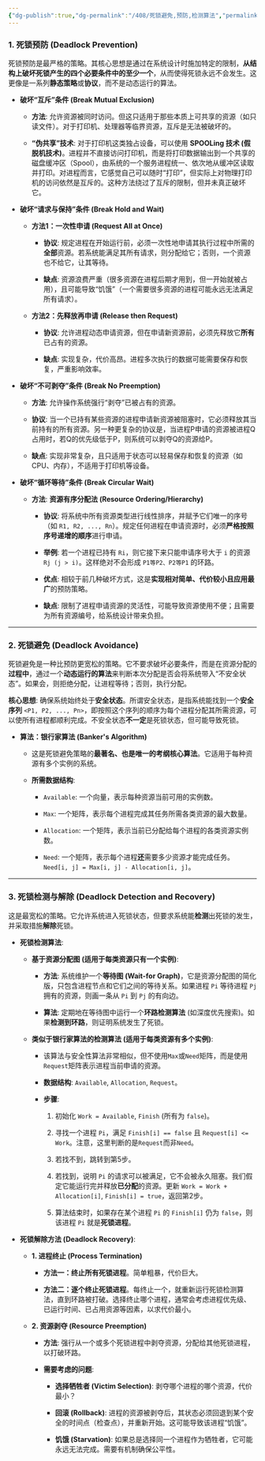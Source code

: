 ```yaml
---
{"dg-publish":true,"dg-permalink":"/408/死锁避免,预防,检测算法","permalink":"/408/死锁避免,预防,检测算法/","dgShowBacklinks":true,"dgShowLocalGraph":true,"dgShowInlineTitle":true}
---
```


### 1. 死锁预防 (Deadlock Prevention)

死锁预防是最严格的策略。其核心思想是通过在系统设计时施加特定的限制，**从结构上破坏死锁产生的四个必要条件中的至少一个**，从而使得死锁永远不会发生。这更像是一系列**静态策略**或**协议**，而不是动态运行的算法。

- **破坏“互斥”条件 (Break Mutual Exclusion)**
    
    - **方法**: 允许资源被同时访问。但这只适用于那些本质上可共享的资源（如只读文件）。对于打印机、处理器等临界资源，互斥是无法被破坏的。
        
    - **“伪共享”技术**: 对于打印机这类独占设备，可以使用 **SPOOLing 技术 (假脱机技术)**。进程并不直接访问打印机，而是将打印数据输出到一个共享的磁盘缓冲区（Spool），由系统的一个服务进程统一、依次地从缓冲区读取并打印。对进程而言，它感觉自己可以随时“打印”，但实际上对物理打印机的访问依然是互斥的。这种方法绕过了互斥的限制，但并未真正破坏它。
        
        
- **破坏“请求与保持”条件 (Break Hold and Wait)**
    
    - **方法1：一次性申请 (Request All at Once)**
        
        - **协议**: 规定进程在开始运行前，必须一次性地申请其执行过程中所需的**全部**资源。若系统能满足其所有请求，则分配给它；否则，一个资源也不给它，让其等待。
            
        - **缺点**: 资源浪费严重（很多资源在进程后期才用到，但一开始就被占用），且可能导致“饥饿”（一个需要很多资源的进程可能永远无法满足所有请求）。
            
    - **方法2：先释放再申请 (Release then Request)**
        
        - **协议**: 允许进程动态申请资源，但在申请新资源前，必须先释放它**所有**已占有的资源。
            
        - **缺点**: 实现复杂，代价高昂。进程多次执行的数据可能需要保存和恢复，严重影响效率。
            
- **破坏“不可剥夺”条件 (Break No Preemption)**
    
    - **方法**: 允许操作系统强行“剥夺”已被占有的资源。
        
    - **协议**: 当一个已持有某些资源的进程申请新资源被阻塞时，它必须释放其当前持有的所有资源。另一种更复杂的协议是，当进程P申请的资源被进程Q占用时，若Q的优先级低于P，则系统可以剥夺Q的资源给P。
        
    - **缺点**: 实现非常复杂，且只适用于状态可以轻易保存和恢复的资源（如CPU、内存），不适用于打印机等设备。
        
- **破坏“循环等待”条件 (Break Circular Wait)**
    
    - **方法**: **资源有序分配法 (Resource Ordering/Hierarchy)**
        
        - **协议**: 将系统中所有资源类型进行线性排序，并赋予它们唯一的序号（如 `R1, R2, ..., Rn`）。规定任何进程在申请资源时，必须**严格按照序号递增的顺序**进行申请。
            
        - **举例**: 若一个进程已持有 `Ri`，则它接下来只能申请序号大于 `i` 的资源 `Rj (j > i)`。这样绝对不会形成 `P1等P2、P2等P1` 的环路。
            
        - **优点**: 相较于前几种破坏方式，这是**实现相对简单、代价较小且应用最广**的预防策略。
            
        - **缺点**: 限制了进程申请资源的灵活性，可能导致资源使用不便；且需要为所有资源编号，给系统设计带来负担。
            

---

### 2. 死锁避免 (Deadlock Avoidance)

死锁避免是一种比预防更宽松的策略。它不要求破坏必要条件，而是在资源分配的**过程中**，通过一个**动态运行的算法**来判断本次分配是否会将系统带入“不安全状态”。如果会，则拒绝分配，让进程等待；否则，执行分配。

**核心思想**: 确保系统始终处于**安全状态**。所谓安全状态，是指系统能找到一个**安全序列** `<P1, P2, ..., Pn>`，即按照这个序列的顺序为每个进程分配其所需资源，可以使所有进程都顺利完成。不安全状态**不一定**是死锁状态，但可能导致死锁。

- **算法：银行家算法 (Banker's Algorithm)**
    
    - 这是死锁避免策略的**最著名、也是唯一的考纲核心算法**。它适用于每种资源有多个实例的系统。
        
    - **所需数据结构**:
        
        - `Available`: 一个向量，表示每种资源当前可用的实例数。
            
        - `Max`: 一个矩阵，表示每个进程完成其任务所需各类资源的最大数量。
            
        - `Allocation`: 一个矩阵，表示当前已分配给每个进程的各类资源实例数。
            
        - `Need`: 一个矩阵，表示每个进程**还**需要多少资源才能完成任务。`Need[i, j] = Max[i, j] - Allocation[i, j]`。

---

### 3. 死锁检测与解除 (Deadlock Detection and Recovery)

这是最宽松的策略。它允许系统进入死锁状态，但要求系统能**检测**出死锁的发生，并采取措施**解除**死锁。

- **死锁检测算法**:
    
    - **基于资源分配图 (适用于每类资源只有一个实例)**:
        
        - **方法**: 系统维护一个**等待图 (Wait-for Graph)**，它是资源分配图的简化版，只包含进程节点和它们之间的等待关系。如果进程 `Pi` 等待进程 `Pj` 拥有的资源，则画一条从 `Pi` 到 `Pj` 的有向边。
            
        - **算法**: 定期地在等待图中运行一个**环路检测算法** (如深度优先搜索)。如果**检测到环路**，则证明系统发生了死锁。
            
    - **类似于银行家算法的检测算法 (适用于每类资源有多个实例)**:
        
        - 该算法与安全性算法非常相似，但不使用`Max`或`Need`矩阵，而是使用`Request`矩阵表示进程当前申请的资源。
            
        - **数据结构**: `Available`, `Allocation`, `Request`。
            
        - **步骤**:
            
            1. 初始化 `Work = Available`, `Finish` (所有为 `false`)。
                
            2. 寻找一个进程 `Pi`，满足 `Finish[i] == false` 且 `Request[i] <= Work`。注意，这里判断的是`Request`而非`Need`。
                
            3. 若找不到，跳转到第5步。
                
            4. 若找到，说明 `Pi` 的请求可以被满足，它不会被永久阻塞。我们假定它能运行完并释放**已分配**的资源。更新 `Work = Work + Allocation[i]`, `Finish[i] = true`，返回第2步。
                
            5. 算法结束时，如果存在某个进程 `Pi` 的 `Finish[i]` 仍为 `false`，则该进程 `Pi` 就是**死锁进程**。
                
- **死锁解除方法 (Deadlock Recovery)**:
    
    - **1. 进程终止 (Process Termination)**
        
        - **方法一：终止所有死锁进程**。简单粗暴，代价巨大。
            
        - **方法二：逐个终止死锁进程**。每终止一个，就重新运行死锁检测算法，直到环路被打破。选择终止哪个进程，通常会考虑进程优先级、已运行时间、已占用资源等因素，以求代价最小。
            
    - **2. 资源剥夺 (Resource Preemption)**
        
        - **方法**: 强行从一个或多个死锁进程中剥夺资源，分配给其他死锁进程，以打破环路。
            
        - **需要考虑的问题**:
            
            - **选择牺牲者 (Victim Selection)**: 剥夺哪个进程的哪个资源，代价最小？
                
            - **回滚 (Rollback)**: 进程的资源被剥夺后，其状态必须回退到某个安全的时间点（检查点），并重新开始。这可能导致该进程“饥饿”。
                
            - **饥饿 (Starvation)**: 如果总是选择同一个进程作为牺牲者，它可能永远无法完成。需要有机制确保公平性。
                
